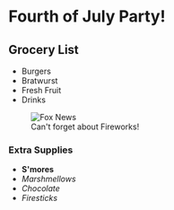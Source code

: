 # Fourth of July Party!

## Grocery List
- Burgers
- Bratwurst
- Fresh Fruit
- Drinks

<figure>
<img src="https://encrypted-tbn0.gstatic.com/images?q=tbn:ANd9GcQeRQw7c9WcYfSnTmnhNFFMk6ZQPitislnGmg&usqp=CAU" alt="Fox News">
<figcaption> Can't forget about Fireworks!</figcaption>
</figure>

### Extra Supplies
- **S'mores**
- *Marshmellows*
- *Chocolate*
- *Firesticks*



